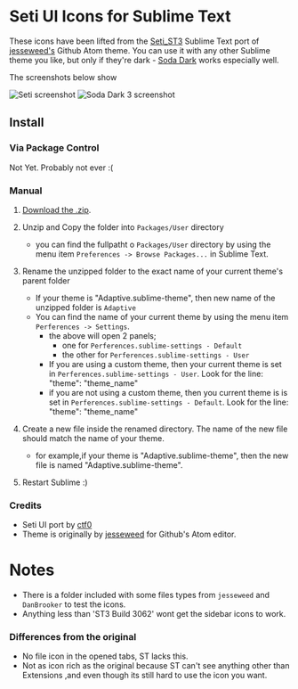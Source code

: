 # Seti UI Icons for Sublime Text

These icons have been lifted from the [Seti_ST3](https://github.com/ctf0/Seti_ST3) Sublime Text port of [jesseweed's](https://github.com/jesseweed/seti-ui) Github Atom theme. You can use it with any other Sublime theme you like, but only if they're dark - [Soda Dark](https://github.com/buymeasoda/soda-theme/) works especially well.

The screenshots below show

![Seti screenshot](screenshot-1.jpg)
![Soda Dark 3 screenshot](screenshot-3.png)


## Install

### Via Package Control

Not Yet. Probably not ever :(

### Manual

1. [Download the .zip](https://github.com/mrmartineau/SetiUI-Icons-Sublime/archive/master.zip).

2. Unzip and Copy the folder into `Packages/User` directory
   - you can find the fullpatht o `Packages/User` directory by using the menu item `Preferences -> Browse Packages...` in Sublime Text.
   
3. Rename the unzipped folder to the exact name of your current theme's parent folder
    - If your theme is "Adaptive.sublime-theme", then new name of the unzipped folder is `Adaptive`
    - You can find the name of your current theme by using the menu item `Perferences -> Settings`. 
      - the above will open 2 panels; 
        - one for `Perferences.sublime-settings - Default`
        - the other for `Perferences.sublime-settings - User`
      - If you are using a custom theme, then your current theme is set in `Perferences.sublime-settings - User`. Look for the line: "theme": "theme_name" 
      - if you are not using a custom theme, then you current theme is is set in `Perferences.sublime-settings - Default`. Look for the line: "theme": "theme_name" 
      
4. Create a new file inside the renamed directory. The name of the new file should match the name of your theme. 
    - for example,if your theme is "Adaptive.sublime-theme", then the new file is named "Adaptive.sublime-theme".
    
    
5. Restart Sublime :)

### Credits
- Seti UI port by [ctf0](https://github.com/ctf0/Seti_ST3)
- Theme is originally by [jesseweed](https://github.com/jesseweed/seti-ui) for Github's Atom editor.

# Notes
- There is a folder included with some files types from `jesseweed` and `DanBrooker` to test the icons.
- Anything less than 'ST3 Build 3062' wont get the sidebar icons to work.

### Differences from the original

- No file icon in the opened tabs, ST lacks this.
- Not as icon rich as the original because ST can't see anything other than Extensions ,and even though its still hard to use the icon you want.

